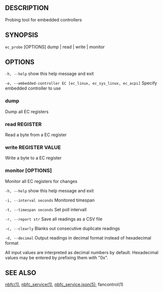 ## DESCRIPTION

Probing tool for embedded controllers

## SYNOPSIS

`ec_probe` [OPTIONS] dump | read | write | monitor

## OPTIONS

  `-h, --help`
    show this help message and exit

  `-e, --embedded-controller EC [ec_linux, ec_sys_linux, ec_acpi]`
    Specify embedded controller to use

### dump

Dump all EC registers

### read REGISTER

Read a byte from a EC register

### write REGISTER VALUE

Write a byte to a EC register

### monitor [OPTIONS]

Monitor all EC registers for changes

  `-h, --help`
    show this help message and exit

  `-i, --interval seconds`
    Monitored timespan

  `-t, --timespan seconds`
    Set poll intervall

  `-r, --report str`
    Save all readings as a CSV file

  `-c, --clearly`
    Blanks out consecutive duplicate readings

  `-d, --decimal`
    Output readings in decimal format instead of hexadecimal format


All input values are interpreted as decimal numbers by default.
Hexadecimal values may be entered by prefixing them with "0x".

## SEE ALSO

[nbfc(1)](nbfc.md), [nbfc\_service(1)](nbfc_service.md), [nbfc\_service.json(5)](nbfc_service.json.md), fancontrol(1)
